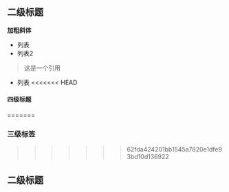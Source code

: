 ## 二级标题


**加粗斜体**

- 列表
- 列表2


> 这是一个引用

+ 列表
<<<<<<< HEAD
#### 四级标题
=======

### 三级标签
>>>>>>> 62fda424201bb1545a7820e1dfe93bd10d136922

## 二级标题
